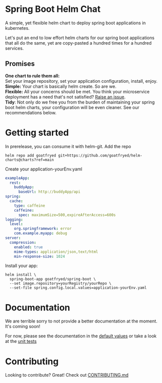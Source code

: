 <!-- omit in toc -->
# Spring Boot Helm Chat
A simple, yet flexible helm chart to deploy spring boot applications in kubernetes.

Let's put an end to low effort helm charts for our spring boot applications that all do the same,
yet are copy-pasted a hundred times for a hundred services.

## Promises
**One chart to rule them all:**\
Set your image repository, set your application configuration, install, enjoy.
**Simple:** Your chart is basically helm create. So are we.\
**Flexible:** All your concerns should be met. You think your microservice deployment has a need that's not satisfied? [Raise an issue](../../CONTRIBUTING.md).\
**Tidy**: Not only do we free you from the burden of maintaining your spring boot helm charts, your configuration will be even cleaner. See our recommendations below.

# Getting started
In prerelease, you can consume it with helm-git. Add the repo
```shell
helm repo add goatfryed git+https://github.com/goatfryed/helm-charts@charts?ref=main
```

Create your application-yourEnv.yaml
```yaml
exampleApp:
  rest:
    buddyApp:
      baseUrl: http://buddyApp/api
spring:
  cache:
    type: caffeine
    caffeine:
      spec: maximumSize=500,expireAfterAccess=600s
logging:
  level:
    org.springframework: error
    com.example.myapp: debug
server:
  compression:
    enabled: true
    mime-types: application/json,text/html
    min-response-size: 1024   
```

Install your app:
```shell
helm install \
  spring-boot-app goatfryed/spring-boot \
  --set image.repository=yourRegistry/yourRepo \
  --set-file spring.config.local.values=application-yourEnv.yaml
```

# Documentation
We are terrible sorry to not provide a better documentation at the moment. It's coming soon!

For now, please see the documentation in the [default values](values.yaml) or take a look at the
[unit tests](./tests)

# Contributing
Looking to contribute? Great! Check out [CONTRIBUTING.md](../../CONTRIBUTING.md)
